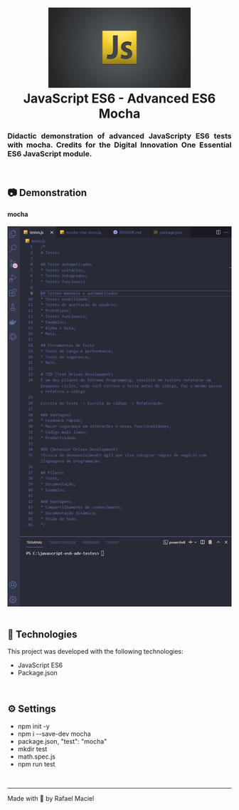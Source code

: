 <h1 align="center">
  <img alt="" title="JavaScript_ES6_Designer_Patterns" src=".github/demostration_aplication_0.png" width="320px" />
  <br>
  JavaScript ES6 - Advanced ES6 Mocha
</h1>

<h3 align="justify">
Didactic demonstration of advanced JavaScripty ES6 tests with mocha. Credits for the Digital Innovation One Essential ES6 JavaScript module.
</h3>

<br>

## 📷 Demonstration

<div align="center" >
<h4 align="left"> mocha </h4>
  <img src=".github/demostration_aplication_1.gif">
  <br>
</div>

<br>

## 🚀 Technologies

This project was developed with the following technologies:

- JavaScript ES6
- Package.json

<br>

## ⚙ Settings
- npm init -y
- npm i --save-dev mocha
- package.json, "test": "mocha"
- mkdir test
- math.spec.js
- npm run test

<br>

---

Made with 💜 by Rafael Maciel
